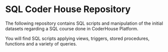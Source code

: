# SQL Coder House Repository

The following repository contains SQL scripts and manipulation of the initial datasets regarding a SQL course done in CoderHouse Platform.

You will find SQL scripts applying views, triggers, stored procedures, functions and a variety of queries.
